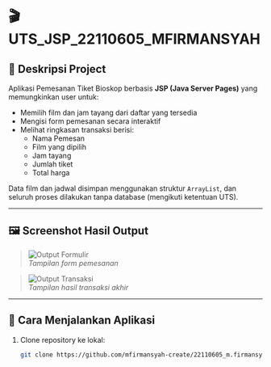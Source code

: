 # 🎬 UTS_JSP_22110605_MFIRMANSYAH

## 📌 Deskripsi Project

Aplikasi Pemesanan Tiket Bioskop berbasis **JSP (Java Server Pages)** yang memungkinkan user untuk:

- Memilih film dan jam tayang dari daftar yang tersedia
- Mengisi form pemesanan secara interaktif
- Melihat ringkasan transaksi berisi:
  - Nama Pemesan
  - Film yang dipilih
  - Jam tayang
  - Jumlah tiket
  - Total harga

Data film dan jadwal disimpan menggunakan struktur `ArrayList`, dan seluruh proses dilakukan tanpa database (mengikuti ketentuan UTS).

---

## 🖼️ Screenshot Hasil Output

> ![Output Formulir](screenshots/form_pemesanan.png)  
> *Tampilan form pemesanan*

> ![Output Transaksi](screenshots/hasil_transaksi.png)  
> *Tampilan hasil transaksi akhir*

---

## 🚀 Cara Menjalankan Aplikasi

1. Clone repository ke lokal:
   ```bash
   git clone https://github.com/mfirmansyah-create/22110605_m.firmansyah_L2022.git

